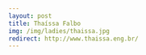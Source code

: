 ```yaml
---
layout: post
title: Thaíssa Falbo
img: /img/ladies/thaissa.jpg
redirect: http://www.thaissa.eng.br/
---
```

